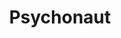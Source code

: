 ---
title: Psychonaut
crosslinks:
- youtubefactsbot
- ShrugLifeSyndicate
- LSD
- youtubot
- DMT
- Drugs
- RationalPsychonaut
- holofractal
- sorceryofthespectacle
- C_S_T
- awakened
- occult
- shrooms
- microdosing
- researchchemicals
- autotldr
- DigitalCartel
- PsychedelicTelepathy
- Meditation
- DimensionalJumping
---